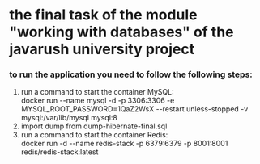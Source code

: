 # the final task of the module "working with databases" of the javarush university project


### to run the application you need to follow the following steps:

1. run a command to start the container MySQL:  
docker run --name mysql -d -p 3306:3306 -e MYSQL_ROOT_PASSWORD=1QaZ2WsX --restart unless-stopped -v mysql:/var/lib/mysql mysql:8
2. import dump from dump-hibernate-final.sql
3. run a command to start the container Redis:  
docker run -d --name redis-stack -p 6379:6379 -p 8001:8001 redis/redis-stack:latest
